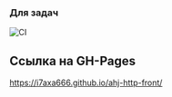 ### Для задач
![CI](https://github.com/I7axa666/ahj-http-front/actions/workflows/web.yml/badge.svg)

## Ссылка на GH-Pages
https://i7axa666.github.io/ahj-http-front/

